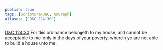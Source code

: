 ```yaml
---
publish: true
tags: [Scripture/DaC, noGraph]
aliases: ["D&C 124:30"]
---
```

[D&C 124:30](https://churchofjesuschrist.org/study/scriptures/dc-testament/dc/124?lang=eng&id=p30#p30) For this ordinance belongeth to my house, and cannot be acceptable to me, only in the days of your poverty, wherein ye are not able to build a house unto me.
